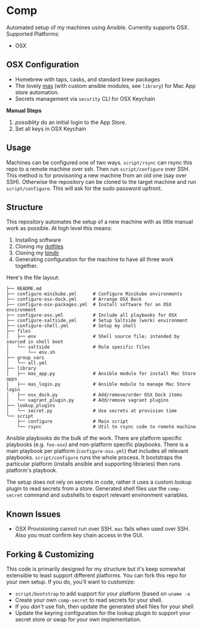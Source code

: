 # Comp

Automated setup of my machines using Ansible. Currently supports OSX.
Supported Platforms:

* OSX

## OSX Configuration

* Homebrew with taps, casks, and standard brew packages
* The lovely [mas][] (with custom ansible modules, see `library`) for
  Mac App store automation.
* Secrets management via `security` CLI for OSX Keychain

**Manual Steps**

1. _possiblity_ do an initial login to the App Store.
1. Set all keys in OSX Keychain

## Usage

Machines can be configured one of two ways. `script/rsync` can rsync
this repo to a remote machine over ssh. Then run `script/configure`
over SSH. This method is for provisoning a new machine from an old one
(say over SSH). Otherwise the repository can be cloned to the target
machine and run `script/configure`. This will ask for the sudo
password upfront.

## Structure

This repository automates the setup of a new machine with as little
manual work as possible. At high level this means:

1. Installing software
1. Cloning my [dotfiles][]
1. Cloning my [bindir][]
1. Generating configuration for the machine to have all three work
   together.

Here's the file layout:

```
├── README.md
├── configure-minikube.yml      # Configure Minikube environments
├── configure-osx-dock.yml      # Arrange OSX Dock
├── configure-osx-packages.yml  # Install software for an OSX environment
├── configure-osx.yml           # Include all playbooks for OSX
├── configure-saltside.yml      # Setup Saltside (work) environment
├── configure-shell.yml         # Setup my shell
├── files
│   ├── env                     # Shell source file; intended by sourced in shell boot
│   └── saltside                # Role specific files
│       └── env.sh
├── group_vars
│   └── all.yml
├── library
│   ├── mas_app.py              # Ansible module for install Mac Store apps
│   ├── mas_login.py            # Ansible mobule to manage Mac Store login
│   ├── osx_dock.py             # Add/remove/order OSX Dock items
│   └── vagrant_plugin.py       # Add/remove vagrant plugins
├── lookup_plugins
│   └── secret.py               # Use secrets at provision time
└── script
    ├── configure               # Main script
    └── rsync                   # Util to rsync code to remote machine
```

Ansible playbooks do the bulk of the work. There are platform specific
playbooks (e.g. `foo-osx`) and non-platform specific playbooks. There
is a main playbook per platform (`configure-osx.yml`) that includes
all relevant playbooks. `script/configure` runs the whole process. It
bootstraps the particular platform (installs ansible and supporting
libraries) then runs platform's playbook.

The setup does not rely on secrets in code, rather it uses a custom
lookup plugin to read secrets from a store. Generated shell files use
the `comp-secret` command and subshells to export relevant environment
variables.

## Known Issues

* OSX Provisioning cannot run over SSH. `mas` fails when used over
  SSH. Also you must confirm key chain access in the GUI.

## Forking & Customizing

This code is primarily designed for my structure but it's keep
somewhat extensible to least support different platforms. You can fork
this repo for your own setup. If you do, you'll want to customize:

* `script/bootstrap` to add support for your platform (based on
  `uname -a`
* Create your own `comp-secret` to read secrets for your shell.
* If you _don't_ use fish, then update the generated shell files for
  your shell
* Update the keyring configuration for the lookup plugin to support
  your secret store _or_ swap for your own implementation.

[dotfiles]: https://github.com/ahawkins/dotfiles
[bindir]: https://github.com/ahawkins/bindir
[mas]: https://github.com/mas-cli/mas
